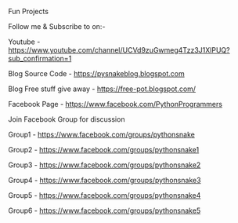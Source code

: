 Fun Projects

Follow me & Subscribe to on:-

Youtube - https://www.youtube.com/channel/UCVd9zuGwmeg4Tzz3J1XlPUQ?sub_confirmation=1


Blog Source Code - https://pysnakeblog.blogspot.com

Blog Free stuff give away - https://free-pot.blogspot.com/


Facebook Page - https://www.facebook.com/PythonProgrammers


Join Facebook Group for discussion

Group1 - https://www.facebook.com/groups/pythonsnake

Group2 - https://www.facebook.com/groups/pythonsnake1

Group3 - https://www.facebook.com/groups/pythonsnake2

Group4 - https://www.facebook.com/groups/pythonsnake3

Group5 - https://www.facebook.com/groups/pythonsnake4

Group6 - https://www.facebook.com/groups/pythonsnake5
